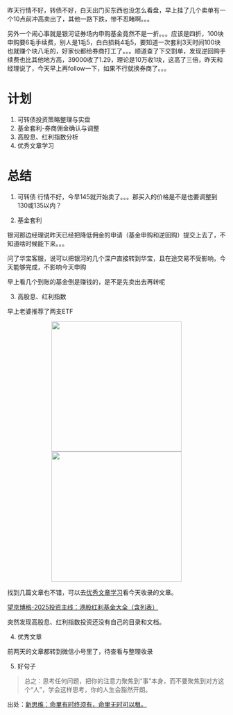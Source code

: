 昨天行情不好，转债不好，白天出门买东西也没怎么看盘，早上挂了几个卖单有一个10点前冲高卖出了，其他一路下跌，惨不忍睹啊。。。

另外一个闹心事就是银河证券场内申购基金竟然不是一折。。。应该是四折，100块申购要6毛手续费，别人是1毛5，白白损耗4毛5，要知道一次套利3天时间100块也就赚个块八毛的，好家伙都给券商打工了。。。顺道查了下交割单，发现逆回购手续费也比其他地方高，39000收了1.29，理论是10万收1块，这高了三倍，昨天和经理说了，今天早上再follow一下，如果不行就换券商了。。。


# 计划

1. 可转债投资策略整理与实盘
1. 基金套利-券商佣金确认与调整
1. 高股息、红利指数分析
1. 优秀文章学习

# 总结

1. 可转债
行情不好，今早145就开始卖了。。。那买入的价格是不是也要调整到130或135以内？

2. 基金套利

银河那边经理说昨天已经把降低佣金的申请（基金申购和逆回购）提交上去了，不知道啥时候能下来。。。

问了华宝客服，说可以把银河的几个深户直接转到华宝，且在途交易不受影响，今天能够完成，不影响今天申购

早上看几个到账的基金倒是赚钱的，是不是先卖出去再转呢

3. 高股息、红利指数

早上老婆推荐了两支ETF

<p align="center">
<image src="../../../resources/网格交易/恒生红利.jpg" width="300"/>
<image src="../../../resources/网格交易/高股息ETF.jpg" width="300"/>
</p>

找到几篇文章也不错，可以去[优秀文章学习](../../investment/优秀文章学习/优秀文章学习.md)看今天收录的文章。


[望京博格-2025投资主线：港股红利基金大全（含列表）](https://mp.weixin.qq.com/s/FfWrSFwp78mDK6BG9PUGdQ?scene=21#wechat_redirect)


突然发现高股息、红利指数投资还没有自己的目录和文档。


4. 优秀文章

前两天的文章都转到微信小号里了，待查看与整理收录

5. 好句子

> 总之：思考任何问题，把你的注意力聚焦到“事”本身，而不要聚焦到对方这个“人”，学会这样思考，你的人生会豁然开朗。

出处：[新思维：命里有时终须有，命里无时可以租。](https://mp.weixin.qq.com/s/pxLEk0k_E9rDloKV2CS-dw)

